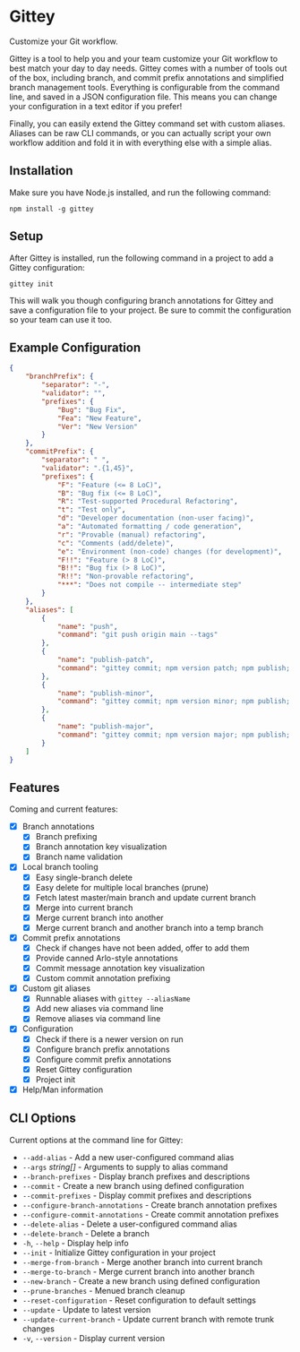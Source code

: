 # Gittey #

Customize your Git workflow.

Gittey is a tool to help you and your team customize your Git workflow to best match your day to day needs. Gittey comes with a number of tools out of the box, including branch, and commit prefix annotations and simplified branch management tools. Everything is configurable from the command line, and saved in a JSON configuration file. This means you can change your configuration in a text editor if you prefer!

Finally, you can easily extend the Gittey command set with custom aliases. Aliases can be raw CLI commands, or you can actually script your own workflow addition and fold it in with everything else with a simple alias.

## Installation ##

Make sure you have Node.js installed, and run the following command:

```
npm install -g gittey
```

## Setup ##

After Gittey is installed, run the following command in a project to add a Gittey configuration:

```
gittey init
```

This will walk you though configuring branch annotations for Gittey and save a configuration file to your project. Be sure to commit the configuration so your team can use it too.

## Example Configuration ##

```json
{
    "branchPrefix": {
        "separator": "-",
        "validator": "",
        "prefixes": {
            "Bug": "Bug Fix",
            "Fea": "New Feature",
            "Ver": "New Version"
        }
    },
    "commitPrefix": {
        "separator": " ",
        "validator": ".{1,45}",
        "prefixes": {
            "F": "Feature (<= 8 LoC)",
            "B": "Bug fix (<= 8 LoC)",
            "R": "Test-supported Procedural Refactoring",
            "t": "Test only",
            "d": "Developer documentation (non-user facing)",
            "a": "Automated formatting / code generation",
            "r": "Provable (manual) refactoring",
            "c": "Comments (add/delete)",
            "e": "Environment (non-code) changes (for development)",
            "F!!": "Feature (> 8 LoC)",
            "B!!": "Bug fix (> 8 LoC)",
            "R!!": "Non-provable refactoring",
            "***": "Does not compile -- intermediate step"
        }
    },
    "aliases": [
        {
            "name": "push",
            "command": "git push origin main --tags"
        },
        {
            "name": "publish-patch",
            "command": "gittey commit; npm version patch; npm publish; gittey push"
        },
        {
            "name": "publish-minor",
            "command": "gittey commit; npm version minor; npm publish; gittey push"
        },
        {
            "name": "publish-major",
            "command": "gittey commit; npm version major; npm publish; gittey push"
        }
    ]
}
```

## Features ##

Coming and current features:

- [x] Branch annotations
    - [x] Branch prefixing
    - [x] Branch annotation key visualization
    - [x] Branch name validation
- [x] Local branch tooling
    - [x] Easy single-branch delete
    - [x] Easy delete for multiple local branches (prune)
    - [x] Fetch latest master/main branch and update current branch
    - [x] Merge into current branch
    - [x] Merge current branch into another
    - [x] Merge current branch and another branch into a temp branch
- [x] Commit prefix annotations
    - [X] Check if changes have not been added, offer to add them
    - [x] Provide canned Arlo-style annotations
    - [x] Commit message annotation key visualization
    - [x] Custom commit annotation prefixing
- [x] Custom git aliases
    - [x] Runnable aliases with `gittey --aliasName`
    - [x] Add new aliases via command line
    - [x] Remove aliases via command line
- [x] Configuration
    - [x] Check if there is a newer version on run
    - [x] Configure branch prefix annotations
    - [x] Configure commit prefix annotations
    - [x] Reset Gittey configuration
    - [x] Project init
- [x] Help/Man information

## CLI Options ##

Current options at the command line for Gittey:

- `--add-alias` - Add a new user-configured command alias
- `--args` *string[]* - Arguments to supply to alias command
- `--branch-prefixes` - Display branch prefixes and descriptions
- `--commit` - Create a new branch using defined configuration
- `--commit-prefixes` - Display commit prefixes and descriptions
- `--configure-branch-annotations` - Create branch annotation prefixes
- `--configure-commit-annotations` - Create commit annotation prefixes
- `--delete-alias` - Delete a user-configured command alias
- `--delete-branch` - Delete a branch
- `-h`, `--help` - Display help info
- `--init` - Initialize Gittey configuration in your project
- `--merge-from-branch` - Merge another branch into current branch
- `--merge-to-branch` - Merge current branch into another branch
- `--new-branch` - Create a new branch using defined configuration
- `--prune-branches` - Menued branch cleanup
- `--reset-configuration` - Reset configuration to default settings
- `--update` - Update to latest version
- `--update-current-branch` - Update current branch with remote trunk changes
- `-v`, `--version` - Display current version